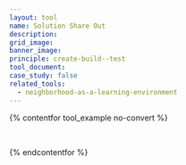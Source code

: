 ```yaml
---
layout: tool
name: Solution Share Out
description:
grid_image:
banner_image:
principle: create-build--test
tool_document:
case_study: false
related_tools:
  - neighborhood-as-a-learning-environment
---
```


{% contentfor tool_example no-convert %}
<div class="editable">
  <p>&nbsp;</p>
</div>
{% endcontentfor %}